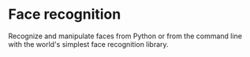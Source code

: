 # Face recognition
 Recognize and manipulate faces from Python or from the command line with the world's simplest face recognition library.
